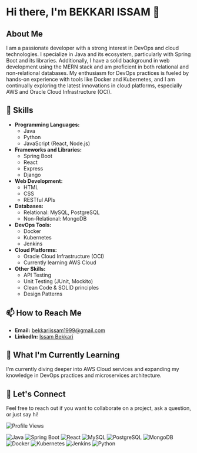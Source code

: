 # Hi there, I'm BEKKARI ISSAM 👋

## About Me

I am a passionate developer with a strong interest in DevOps and cloud technologies. I specialize in Java and its ecosystem, particularly with Spring Boot and its libraries. Additionally, I have a solid background in web development using the MERN stack and am proficient in both relational and non-relational databases. My enthusiasm for DevOps practices is fueled by hands-on experience with tools like Docker and Kubernetes, and I am continually exploring the latest innovations in cloud platforms, especially AWS and Oracle Cloud Infrastructure (OCI).

## 🚀 Skills

- **Programming Languages:**
  - Java
  - Python
  - JavaScript (React, Node.js)
- **Frameworks and Libraries:**
  - Spring Boot
  - React
  - Express
  - Django
- **Web Development:**
  - HTML
  - CSS
  - RESTful APIs
- **Databases:**
  - Relational: MySQL, PostgreSQL
  - Non-Relational: MongoDB
- **DevOps Tools:**
  - Docker
  - Kubernetes
  - Jenkins
- **Cloud Platforms:**
  - Oracle Cloud Infrastructure (OCI)
  - Currently learning AWS Cloud
- **Other Skills:**
  - API Testing
  - Unit Testing (JUnit, Mockito)
  - Clean Code & SOLID principles
  - Design Patterns

## 📫 How to Reach Me

- **Email:** [bekkariissam1999@gmail.com](mailto:bekkariissam1999@gmail.com)
- **LinkedIn:** [Issam Bekkari](https://www.linkedin.com/in/issam-bekkari-10b835199/)

## 🌱 What I'm Currently Learning

I'm currently diving deeper into AWS Cloud services and expanding my knowledge in DevOps practices and microservices architecture.

## 💬 Let's Connect

Feel free to reach out if you want to collaborate on a project, ask a question, or just say hi!

![Profile Views](https://komarev.com/ghpvc/?username=BEK-ISSAM)

![Java](https://img.shields.io/badge/Java-19-blue)
![Spring Boot](https://img.shields.io/badge/Spring%20Boot-3.1.1-brightgreen)
![React](https://img.shields.io/badge/React-18.2.0-blue)
![MySQL](https://img.shields.io/badge/MySQL-8.0.34-orange)
![PostgreSQL](https://img.shields.io/badge/PostgreSQL-15-blue)
![MongoDB](https://img.shields.io/badge/MongoDB-6.0-green)
![Docker](https://img.shields.io/badge/Docker-24.0.4-blue)
![Kubernetes](https://img.shields.io/badge/Kubernetes-1.27-blue)
![Jenkins](https://img.shields.io/badge/Jenkins-2.396-red)
![Python](https://img.shields.io/badge/Python-3.11-blue)
